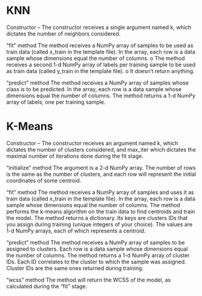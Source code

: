 # KNN
Constructor – The constructor receives a single argument named k, which dictates the
number of neighbors considered.


“fit” method
 The method receives a NumPy array of samples to be used as train data (called
x_train in the template file). In the array, each row is a data sample whose
dimensions equal the number of columns.
o The method receives a second 1-d NumPy array of labels per training sample to
be used as train data (called y_train in the template file).
o It doesn’t return anything.

“predict” method
The method receives a NumPy array of samples whose class is to be predicted. In
the array, each row is a data sample whose dimensions equal the number of
columns.
The method returns a 1-d NumPy array of labels, one per training sample.


# K-Means
Constructor – The constructor receives an argument named k, which dictates the
number of clusters considered, and max_iter which dictates the maximal number of
iterations done during the fit stage.

“initialize” method
The argument is a 2-d NumPy array. The number of rows is the same as the number of clusters, and each
row will represent the initial coordinates of some centroid.

“fit” method
The method receives a NumPy array of samples and uses it as train data (called
x_train in the template file). In the array, each row is a data sample whose
dimensions equal the number of columns. The method performs the k-means
algorithm on the train data to find centroids and train the model.
The method returns a dictionary. Its keys are clusters IDs that you assign during
training (unique integers of your choice). The values are 1-d NumPy arrays, each
of which represents a centroid.

“predict” method
The method receives a NumPy array of samples to be assigned to clusters. Each
row is a data sample whose dimensions equal the number of columns.
The method returns a 1-d NumPy array of cluster IDs. Each ID correlates to the
cluster to which the sample was assigned. Cluster IDs are the same ones
returned during training.

“wcss” method
The method will return the WCSS of the model, as calculated during
the “fit” stage.




